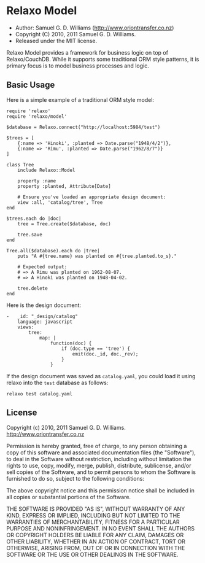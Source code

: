 Relaxo Model
============

* Author: Samuel G. D. Williams (<http://www.oriontransfer.co.nz>)
* Copyright (C) 2010, 2011 Samuel G. D. Williams.
* Released under the MIT license.

Relaxo Model provides a framework for business logic on top of Relaxo/CouchDB. While it supports some traditional ORM style patterns, it is primary focus is to model business processes and logic.

Basic Usage
-----------

Here is a simple example of a traditional ORM style model:

	require 'relaxo'
	require 'relaxo/model'

	$database = Relaxo.connect("http://localhost:5984/test")

	$trees = [
		{:name => 'Hinoki', :planted => Date.parse("1948/4/2")},
		{:name => 'Rimu', :planted => Date.parse("1962/8/7")}
	]
	
	class Tree
		include Relaxo::Model
	
		property :name
		property :planted, Attribute[Date]
	
		# Ensure you've loaded an appropriate design document:
		view :all, 'catalog/tree', Tree
	end

	$trees.each do |doc|
		tree = Tree.create($database, doc)
	
		tree.save
	end

	Tree.all($database).each do |tree|
		puts "A #{tree.name} was planted on #{tree.planted.to_s}."

		# Expected output:
		# => A Rimu was planted on 1962-08-07.
		# => A Hinoki was planted on 1948-04-02.
	
		tree.delete
	end

Here is the design document:

	-   _id: "_design/catalog"
	    language: javascript
	    views:
	        tree:
	            map: |
	                function(doc) {
	                    if (doc.type == 'tree') {
	                        emit(doc._id, doc._rev);
	                    }
	                }

If the design document was saved as `catalog.yaml`, you could load it using relaxo into the `test` database as follows:

	relaxo test catalog.yaml 

License
-------

Copyright (c) 2010, 2011 Samuel G. D. Williams. <http://www.oriontransfer.co.nz>

Permission is hereby granted, free of charge, to any person obtaining a copy
of this software and associated documentation files (the "Software"), to deal
in the Software without restriction, including without limitation the rights
to use, copy, modify, merge, publish, distribute, sublicense, and/or sell
copies of the Software, and to permit persons to whom the Software is
furnished to do so, subject to the following conditions:

The above copyright notice and this permission notice shall be included in
all copies or substantial portions of the Software.

THE SOFTWARE IS PROVIDED "AS IS", WITHOUT WARRANTY OF ANY KIND, EXPRESS OR
IMPLIED, INCLUDING BUT NOT LIMITED TO THE WARRANTIES OF MERCHANTABILITY,
FITNESS FOR A PARTICULAR PURPOSE AND NONINFRINGEMENT. IN NO EVENT SHALL THE
AUTHORS OR COPYRIGHT HOLDERS BE LIABLE FOR ANY CLAIM, DAMAGES OR OTHER
LIABILITY, WHETHER IN AN ACTION OF CONTRACT, TORT OR OTHERWISE, ARISING FROM,
OUT OF OR IN CONNECTION WITH THE SOFTWARE OR THE USE OR OTHER DEALINGS IN
THE SOFTWARE.
